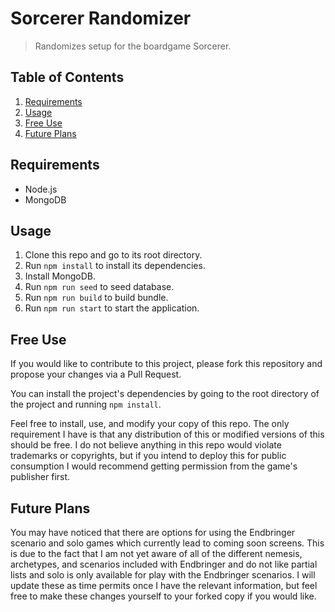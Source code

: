 # Sorcerer Randomizer

> Randomizes setup for the boardgame Sorcerer.

## Table of Contents

1. [Requirements](#requirements)
2. [Usage](#usage)
3. [Free Use](#free-use)
4. [Future Plans](#future-plans)

## Requirements

- Node.js
- MongoDB

## Usage

1. Clone this repo and go to its root directory.
2. Run `npm install` to install its dependencies.
3. Install MongoDB.
4. Run `npm run seed` to seed database.
5. Run `npm run build` to build bundle.
6. Run `npm run start` to start the application.

## Free Use

If you would like to contribute to this project, please fork this repository and propose your changes via a Pull Request.

You can install the project's dependencies by going to the root directory of the project and running `npm install`.

Feel free to install, use, and modify your copy of this repo.  The only requirement I have is that any distribution of this or modified versions of this should be free.  I do not believe anything in this repo would violate trademarks or copyrights, but if you intend to deploy this for public consumption I would recommend getting permission from the game's publisher first.

## Future Plans

You may have noticed that there are options for using the Endbringer scenario and solo games which currently lead to coming soon screens.  This is due to the fact that I am not yet aware of all of the different nemesis, archetypes, and scenarios included with Endbringer and do not like partial lists and solo is only available for play with the Endbringer scenarios.  I will update these as time permits once I have the relevant information, but feel free to make these changes yourself to your forked copy if you would like.